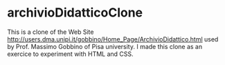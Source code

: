 # archivioDidatticoClone
This is a clone of the Web Site http://users.dma.unipi.it/gobbino/Home_Page/ArchivioDidattico.html used by Prof. Massimo Gobbino of Pisa university. I made this clone as an exercice to experiment with HTML and CSS.
